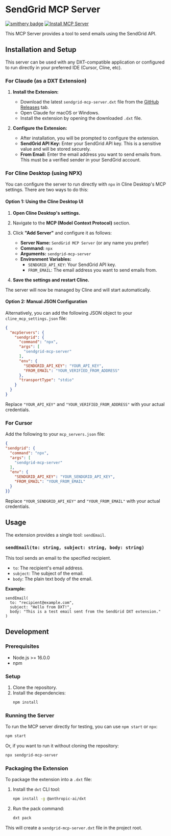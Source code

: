 # SendGrid MCP Server

[![smithery badge](https://smithery.ai/badge/@evantobin/sendgrid_mcp)](https://smithery.ai/server/@evantobin/sendgrid_mcp)
[![Install MCP Server](https://cursor.com/deeplink/mcp-install-dark.svg)](https://cursor.com/en/install-mcp?name=sendgrid&config=eyJjb21tYW5kIjoibnB4IHNlbmRncmlkLW1jcC1zZXJ2ZXIiLCJlbnYiOnsiU0VOREdSSURfQVBJX0tFWSI6IllPVVJfU0VOREdSSURfQVBJX0tFWSIsIkZST01fRU1BSUwiOiJZT1VSX0ZST01fRU1BSUwifX0%3D)

This MCP Server provides a tool to send emails using the SendGrid API.

## Installation and Setup

This server can be used with any DXT-compatible application or configured to run directly in your preferred IDE (Cursor, Cline, etc).

### For Claude (as a DXT Extension)

1.  **Install the Extension:**
    *   Download the latest `sendgrid-mcp-server.dxt` file from the [GitHub Releases](https://github.com/evantobin/sendgrid_mcp/releases) tab.
    *   Open Claude for macOS or Windows.
    *   Install the extension by opening the downloaded `.dxt` file.

2.  **Configure the Extension:**
    *   After installation, you will be prompted to configure the extension.
    *   **SendGrid API Key:** Enter your SendGrid API key. This is a sensitive value and will be stored securely.
    *   **From Email:** Enter the email address you want to send emails from. This must be a verified sender in your SendGrid account.

### For Cline Desktop (using NPX)

You can configure the server to run directly with `npx` in Cline Desktop's MCP settings. There are two ways to do this:

#### Option 1: Using the Cline Desktop UI

1.  **Open Cline Desktop's settings.**
2.  Navigate to the **MCP (Model Context Protocol)** section.
3.  Click **"Add Server"** and configure it as follows:

    *   **Server Name:** `SendGrid MCP Server` (or any name you prefer)
    *   **Command:** `npx`
    *   **Arguments:** `sendgrid-mcp-server`
    *   **Environment Variables:**
        *   `SENDGRID_API_KEY`: Your SendGrid API key.
        *   `FROM_EMAIL`: The email address you want to send emails from.

4.  **Save the settings and restart Cline.**

The server will now be managed by Cline and will start automatically.

#### Option 2: Manual JSON Configuration

Alternatively, you can add the following JSON object to your `cline_mcp_settings.json` file:

```json
{
  "mcpServers": {
    "sendgrid": {
      "command": "npx",
      "args": [
        "sendgrid-mcp-server"
      ],
      "env": {
        "SENDGRID_API_KEY": "YOUR_API_KEY",
        "FROM_EMAIL": "YOUR_VERIFIED_FROM_ADDRESS"
      },
      "transportType": "stdio"
    }
  }
}
```

Replace `"YOUR_API_KEY"` and `"YOUR_VERIFIED_FROM_ADDRESS"` with your actual credentials.

### For Cursor

Add the following to your `mcp_servers.json` file:

```json
{
"sendgrid": {
  "command": "npx",
  "args": [
    "sendgrid-mcp-server"
  ],
  "env": {
    "SENDGRID_API_KEY": "YOUR_SENDGRID_API_KEY",
    "FROM_EMAIL": "YOUR_FROM_EMAIL"
  }
}}
```

Replace `"YOUR_SENDGRID_API_KEY"` and `"YOUR_FROM_EMAIL"` with your actual credentials.

## Usage

The extension provides a single tool: `sendEmail`.

### `sendEmail(to: string, subject: string, body: string)`

This tool sends an email to the specified recipient.

*   `to`: The recipient's email address.
*   `subject`: The subject of the email.
*   `body`: The plain text body of the email.

**Example:**

```
sendEmail(
  to: "recipient@example.com",
  subject: "Hello from DXT!",
  body: "This is a test email sent from the SendGrid DXT extension."
)
```

## Development

### Prerequisites

*   Node.js >= 16.0.0
*   npm

### Setup

1.  Clone the repository.
2.  Install the dependencies:
    ```bash
    npm install
    ```

### Running the Server

To run the MCP server directly for testing, you can use `npm start` or `npx`:

```bash
npm start
```

Or, if you want to run it without cloning the repository:

```bash
npx sendgrid-mcp-server
```

### Packaging the Extension

To package the extension into a `.dxt` file:

1.  Install the `dxt` CLI tool:
    ```bash
    npm install -g @anthropic-ai/dxt
    ```
2.  Run the pack command:
    ```bash
    dxt pack
    ```

This will create a `sendgrid-mcp-server.dxt` file in the project root.
